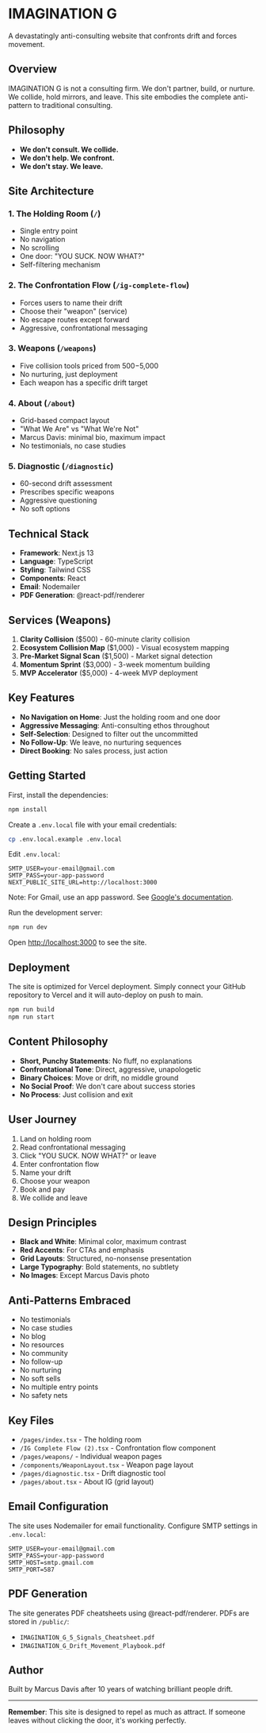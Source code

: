 # IMAGINATION G

A devastatingly anti-consulting website that confronts drift and forces movement.

## Overview

IMAGINATION G is not a consulting firm. We don't partner, build, or nurture. We collide, hold mirrors, and leave. This site embodies the complete anti-pattern to traditional consulting.

## Philosophy

- **We don't consult. We collide.**
- **We don't help. We confront.**
- **We don't stay. We leave.**

## Site Architecture

### 1. The Holding Room (`/`)
- Single entry point
- No navigation
- No scrolling
- One door: "YOU SUCK. NOW WHAT?"
- Self-filtering mechanism

### 2. The Confrontation Flow (`/ig-complete-flow`)
- Forces users to name their drift
- Choose their "weapon" (service)
- No escape routes except forward
- Aggressive, confrontational messaging

### 3. Weapons (`/weapons`)
- Five collision tools priced from $500-$5,000
- No nurturing, just deployment
- Each weapon has a specific drift target

### 4. About (`/about`)
- Grid-based compact layout
- "What We Are" vs "What We're Not"
- Marcus Davis: minimal bio, maximum impact
- No testimonials, no case studies

### 5. Diagnostic (`/diagnostic`)
- 60-second drift assessment
- Prescribes specific weapons
- Aggressive questioning
- No soft options

## Technical Stack

- **Framework**: Next.js 13
- **Language**: TypeScript
- **Styling**: Tailwind CSS
- **Components**: React
- **Email**: Nodemailer
- **PDF Generation**: @react-pdf/renderer

## Services (Weapons)

1. **Clarity Collision** ($500) - 60-minute clarity collision
2. **Ecosystem Collision Map** ($1,000) - Visual ecosystem mapping
3. **Pre-Market Signal Scan** ($1,500) - Market signal detection
4. **Momentum Sprint** ($3,000) - 3-week momentum building
5. **MVP Accelerator** ($5,000) - 4-week MVP deployment

## Key Features

- **No Navigation on Home**: Just the holding room and one door
- **Aggressive Messaging**: Anti-consulting ethos throughout
- **Self-Selection**: Designed to filter out the uncommitted
- **No Follow-Up**: We leave, no nurturing sequences
- **Direct Booking**: No sales process, just action

## Getting Started

First, install the dependencies:

```bash
npm install
```

Create a `.env.local` file with your email credentials:

```bash
cp .env.local.example .env.local
```

Edit `.env.local`:

```
SMTP_USER=your-email@gmail.com
SMTP_PASS=your-app-password
NEXT_PUBLIC_SITE_URL=http://localhost:3000
```

Note: For Gmail, use an app password. See [Google's documentation](https://support.google.com/accounts/answer/185833).

Run the development server:

```bash
npm run dev
```

Open [http://localhost:3000](http://localhost:3000) to see the site.

## Deployment

The site is optimized for Vercel deployment. Simply connect your GitHub repository to Vercel and it will auto-deploy on push to main.

```bash
npm run build
npm run start
```

## Content Philosophy

- **Short, Punchy Statements**: No fluff, no explanations
- **Confrontational Tone**: Direct, aggressive, unapologetic
- **Binary Choices**: Move or drift, no middle ground
- **No Social Proof**: We don't care about success stories
- **No Process**: Just collision and exit

## User Journey

1. Land on holding room
2. Read confrontational messaging
3. Click "YOU SUCK. NOW WHAT?" or leave
4. Enter confrontation flow
5. Name your drift
6. Choose your weapon
7. Book and pay
8. We collide and leave

## Design Principles

- **Black and White**: Minimal color, maximum contrast
- **Red Accents**: For CTAs and emphasis
- **Grid Layouts**: Structured, no-nonsense presentation
- **Large Typography**: Bold statements, no subtlety
- **No Images**: Except Marcus Davis photo

## Anti-Patterns Embraced

- No testimonials
- No case studies
- No blog
- No resources
- No community
- No follow-up
- No nurturing
- No soft sells
- No multiple entry points
- No safety nets

## Key Files

- `/pages/index.tsx` - The holding room
- `/IG Complete Flow (2).tsx` - Confrontation flow component
- `/pages/weapons/` - Individual weapon pages
- `/components/WeaponLayout.tsx` - Weapon page layout
- `/pages/diagnostic.tsx` - Drift diagnostic tool
- `/pages/about.tsx` - About IG (grid layout)

## Email Configuration

The site uses Nodemailer for email functionality. Configure SMTP settings in `.env.local`:

```
SMTP_USER=your-email@gmail.com
SMTP_PASS=your-app-password
SMTP_HOST=smtp.gmail.com
SMTP_PORT=587
```

## PDF Generation

The site generates PDF cheatsheets using @react-pdf/renderer. PDFs are stored in `/public/`:

- `IMAGINATION_G_5_Signals_Cheatsheet.pdf`
- `IMAGINATION_G_Drift_Movement_Playbook.pdf`

## Author

Built by Marcus Davis after 10 years of watching brilliant people drift.

---

**Remember**: This site is designed to repel as much as attract. If someone leaves without clicking the door, it's working perfectly.